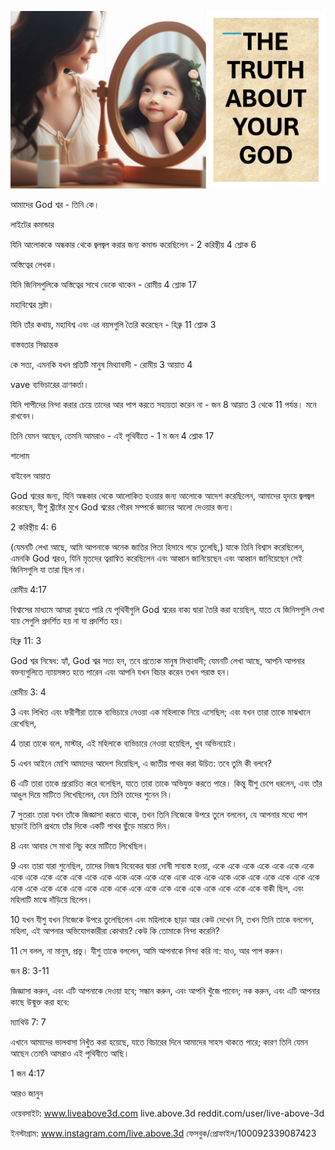 ![Video cover image](../cover.jpg "cover photo")

আমাদের God শ্বর - তিনি কে।

লাইটের কমান্ডার

যিনি আলোককে অন্ধকার থেকে জ্বলজ্বল করার জন্য কমান্ড করেছিলেন - 2 করিন্থীয় 4 শ্লোক 6

অস্তিত্বের লেখক।

যিনি জিনিসগুলিকে অস্তিত্বের সাথে ডেকে থাকেন - রোমীয় 4 শ্লোক 17

মহাবিশ্বের স্রষ্টা।

যিনি তাঁর কথায়, মহাবিশ্ব এবং এর বয়সগুলি তৈরি করেছেন - হিব্রু 11 শ্লোক 3

বাস্তবতার সিদ্ধান্তক

কে সত্য, এমনকি যখন প্রতিটি মানুষ মিথ্যাবাদী - রোমীয় 3 আয়াত 4

vave ব্যভিচারের ত্রাণকর্তা।

যিনি পাপীদের নিন্দা করার চেয়ে তাদের আর পাপ করতে সহায়তা করেন না - জন 8 আয়াত 3 থেকে 11 পর্যন্ত। মনে রাখবেন।

তিনি যেমন আছেন, তেমনি আমরাও - এই পৃথিবীতে - 1 ম জন 4 শ্লোক 17

শালোম

বাইবেল আয়াত

God শ্বরের জন্য, যিনি অন্ধকার থেকে আলোকিত হওয়ার জন্য আলোকে আদেশ করেছিলেন, আমাদের হৃদয়ে জ্বলজ্বল করেছেন, যীশু খ্রীষ্টের মুখে God শ্বরের গৌরব সম্পর্কে জ্ঞানের আলো দেওয়ার জন্য।

2 করিন্থীয় 4: 6

(যেমনটি লেখা আছে, আমি আপনাকে অনেক জাতির পিতা হিসাবে গড়ে তুলেছি,) যাকে তিনি বিশ্বাস করেছিলেন, এমনকি God শ্বরও, যিনি মৃতদের ত্বরান্বিত করেছিলেন এবং আহ্বান জানিয়েছেন এবং আহ্বান জানিয়েছেন সেই জিনিসগুলি যা তারা ছিল না।

রোমীয় 4:17

বিশ্বাসের মাধ্যমে আমরা বুঝতে পারি যে পৃথিবীগুলি God শ্বরের বাক্য দ্বারা তৈরি করা হয়েছিল, যাতে যে জিনিসগুলি দেখা যায় সেগুলি প্রদর্শিত হয় না যা প্রদর্শিত হয়।

হিব্রু 11: 3

God শ্বর নিষেধ: হ্যাঁ, God শ্বর সত্য হন, তবে প্রত্যেক মানুষ মিথ্যাবাদী; যেমনটি লেখা আছে, আপনি আপনার বক্তব্যগুলিতে ন্যায়সঙ্গত হতে পারেন এবং আপনি যখন বিচার করেন তখন পরাস্ত হন।

রোমীয় 3: 4

3 এবং লিখিত এবং ফরীশীরা তাকে ব্যভিচারে নেওয়া এক মহিলাকে নিয়ে এসেছিল; এবং যখন তারা তাকে মাঝখানে রেখেছিল,

4 তারা তাকে বলে, মাস্টার, এই মহিলাকে ব্যভিচারে নেওয়া হয়েছিল, খুব অভিনয়েই।

5 এখন আইনে মোশি আমাদের আদেশ দিয়েছিল, এ জাতীয় পাথর করা উচিত: তবে তুমি কী বলবে?

6 এটি তারা তাকে প্ররোচিত করে বলেছিল, যাতে তারা তাকে অভিযুক্ত করতে পারে। কিন্তু যীশু চেপে ধরলেন, এবং তাঁর আঙুল দিয়ে মাটিতে লিখেছিলেন, যেন তিনি তাদের শুনেন নি।

7 সুতরাং তারা যখন তাঁকে জিজ্ঞাসা করতে থাকে, তখন তিনি নিজেকে উপরে তুলে বললেন, যে আপনার মধ্যে পাপ ছাড়াই তিনি প্রথমে তাঁর দিকে একটি পাথর ছুঁড়ে মারতে দিন।

8 এবং আবার সে মাথা নিচু করে মাটিতে লিখেছিল।

9 এবং তারা যারা শুনেছিল, তাদের নিজস্ব বিবেকের দ্বারা দোষী সাব্যস্ত হওয়া, একে একে একে একে একে একে একে একে একে একে একে একে একে একে একে একে একে একে একে একে একে একে একে একে একে একে একে একে একে একে একে একে একে একে একে একে একে একে একে একে একে একে একে একে একে বাকী ছিল, এবং মহিলাটি মাঝে দাঁড়িয়ে ছিলেন।

10 যখন যীশু যখন নিজেকে উপরে তুলেছিলেন এবং মহিলাকে ছাড়া আর কেউ দেখেন নি, তখন তিনি তাকে বললেন, মহিলা, এই আপনার অভিযোগকারীরা কোথায়? কেউ কি তোমাকে নিন্দা করেনি?

11 সে বলল, না মানুষ, প্রভু। যীশু তাকে বললেন, আমি আপনাকে নিন্দা করি না: যাও, আর পাপ করুন।

জন 8: 3-11

জিজ্ঞাসা করুন, এবং এটি আপনাকে দেওয়া হবে; সন্ধান করুন, এবং আপনি খুঁজে পাবেন; নক করুন, এবং এটি আপনার কাছে উন্মুক্ত করা হবে:

ম্যাথিউ 7: 7

এখানে আমাদের ভালবাসা নিখুঁত করা হয়েছে, যাতে বিচারের দিনে আমাদের সাহস থাকতে পারে; কারণ তিনি যেমন আছেন তেমনি আমরাও এই পৃথিবীতে আছি।

1 জন 4:17

আরও জানুন

ওয়েবসাইট: www.liveabove3d.com live.above.3d reddit.com/user/live-above-3d

ইনস্টাগ্রাম: www.instagram.com/live.above.3d ফেসবুক/প্রোফাইল/100092339087423
